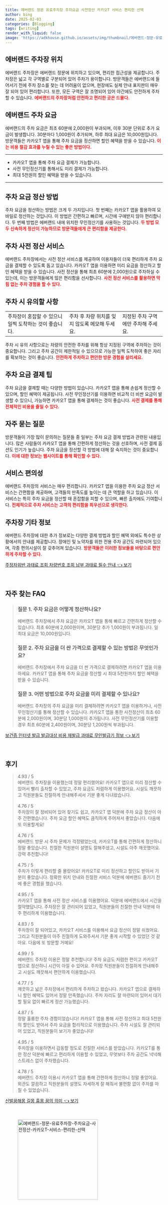 ```yaml
---
title: 에버랜드 정문 유료주차장 주차요금 사전정산 카카오T 서비스 편리한 선택
author: bing
date: 2025-02-03
categories: [Blogging]
tags: [writing]
render_with_liquid: false
image: 'https://adkhouse.github.io/assets/img/thumbnail/에버랜드-정문-유료주차장-주차요금-사전정산-카카오T-서비스-편리한-선택.webp'
---
```



<h2 id='에버랜드_주차장_위치'>에버랜드 주차장 위치</h2>

<p>에버랜드 주차장은 에버랜드 정문에 위치하고 있으며, 편리한 접근성을 제공합니다. 주차장은 넓고 각 구역별로 구분되어 있어 주차가 용이합니다. 방문객들은 에버랜드에 들어서기 전에 주차 장소를 찾는 데 어려움이 없으며, 현장에도 실제 안내 표지판이 매우 잘 되어 있어 편리합니다. 또한, 모든 구역은 잘 조명되어 있어 야간에도 안전하게 주차할 수 있습니다. <b><span style="color: #ee2323;">에버랜드의 주차장처럼 안전하고 편리한 곳은 드물다.</span></b></p>

<h2 id='에버랜드_주차_요금'>에버랜드 주차 요금</h2>

<p>에버랜드의 주차 요금은 최초 60분에 2,000원이 부과되며, 이후 30분 단위로 추가 요금이 발생합니다. 30분마다 1,000원이 추가되며, 하루 최대 요금은 10,000원입니다. 방문객들은 카카오T 앱을 통해 주차 요금을 정산하면 할인 혜택을 받을 수 있습니다. <b><span style="color: #ee2323;">이는 비용 절감 효과를 누릴 수 있는 좋은 방법이다.</span></b></p>

<hr />

<ul>
    <li>카카오T 앱을 통해 주차 요금 결제가 가능합니다.</li>
    <li>사전 무인정산기를 통해서도 미리 결제가 가능합니다.</li>
    <li>최대 5천원의 할인 혜택을 받을 수 있습니다.</li>
</ul>

<hr />

<h2 id='주차_요금_정산_방법'>주차 요금 정산 방법</h2>

<p>주차 요금을 정산하는 방법은 크게 두 가지입니다. 첫 번째는 카카오T 앱을 활용하여 모바일로 정산하는 것입니다. 이 방법은 간편하고 빠르며, 시간에 구애받지 않아 편리합니다. 두 번째 방법은 에버랜드 내에 위치한 무인정산기를 사용하는 것입니다. <b><span style="color: #ee2323;">두 방법 모두 신속하게 정산이 가능하므로 방문객들에게 큰 편리함을 제공한다.</span></b></p>

<h2 id='주차_사전_정산_서비스'>주차 사전 정산 서비스</h2>

<p>에버랜드 주차장에서는 사전 정산 서비스를 제공하여 이용자들이 더욱 편리하게 주차 요금을 결제할 수 있도록 돕고 있습니다. 카카오T 앱을 이용하면 미리 요금을 정산하고 할인 혜택을 받을 수 있습니다. 사전 정산을 통해 최초 60분에 2,000원으로 주차하실 수 있는데, 이는 방문객들에게 많은 편리함을 선사합니다. <b><span style="color: #ee2323;">사전 정산 서비스를 활용하면 막힘 없는 주차 경험을 할 수 있다.</span></b></p>

<h2 id='주차_유의사항'>주차 시 유의할 사항</h2>

<table>
    <tr>
        <td>주차장이 혼잡할 수 있으니 일찍 도착하는 것이 좋습니다.</td>
        <td>주차 후 차량 위치를 잊지 않도록 메모해 두세요.</td>
        <td>지정된 주차 구역에만 주차해 주세요.</td>
    </tr>
</table>

<p>주차 시 유의 사항으로는 차량의 안전한 주차를 위해 항상 지정된 구역에 주차하는 것이 중요합니다. 그리고 주차 공간이 제한적일 수 있으므로 가능한 일찍 도착하여 좋은 자리를 확보하는 것이 좋습니다. <b><span style="color: #ee2323;">안전하게 주차하고 편안한 방문 경험을 살리세요.</span></b></p>

<h2 id='주차_요금_결제_팁'>주차 요금 결제 팁</h2>

<p>주차 요금을 결제할 때는 다양한 방법이 있습니다. 카카오T 앱을 통해 손쉽게 정산할 수 있으며, 할인 혜택이 제공됩니다. 사전 무인정산기를 이용하면 비교적 더 비싼 요금이 발생할 수 있으니, 가능하면 카카오T 앱을 통해 결제하는 것이 좋습니다. <b><span style="color: #ee2323;">사전 결제를 통해 전체적인 비용을 줄일 수 있다.</span></b></p>

<h2 id='자주_묻는_질문'>자주 묻는 질문</h2>

<p>방문객들이 가장 많이 문의하는 질문들 중 일부는 주차 요금 결제 방법과 관련된 내용입니다. 많은 사람들이 카카오T 앱을 통해 간편하게 정산하는 것을 선호하며, 사전 결제 옵션도 인기가 높습니다. 주차 요금을 정산할 각 방법에 대해 잘 숙지하는 것이 중요합니다. <b><span style="color: #ee2323;">이에 대한 정보는 웹사이트를 통해 확인할 수 있다.</span></b></p>

<h2 id='서비스_편의성'>서비스 편의성</h2>

<p>에버랜드 주차장의 서비스는 매우 편리합니다. 카카오T 앱을 이용한 주차 요금 정산 서비스는 간편함을 제공하며, 고객들의 만족도를 높이는 데 큰 역할을 하고 있습니다. 이 서비스는 특히 주차 요금을 정산할 때 혼잡함을 피할 수 있으며, 빠른 출차에도 기여합니다. <b><span style="color: #ee2323;">전체적으로 주차 서비스는 고객의 편리함을 최우선으로 생각한다.</span></b></p>

<h2 id='주차장_기타_정보'>주차장 기타 정보</h2>

<p>에버랜드 주차장에 대한 추가 정보로는 다양한 결제 방법과 할인 혜택 외에도 특수한 상황에서의 안내를 제공합니다. 장애인 및 노약자를 위한 전용 주차 공간도 마련되어 있으며, 각종 편의시설이 잘 갖추어져 있습니다. <b><span style="color: #ee2323;">방문객들은 이러한 정보들을 바탕으로 편안하게 주차할 수 있다.</span></b></p>


<p><a class="click-button" title="주정차위반 과태료 조회 차량번호 조회 납부 과태료 필수 안내" href="https://adkhouse.github.io/posts/%EC%A3%BC%EC%A0%95%EC%B0%A8%EC%9C%84%EB%B0%98-%EA%B3%BC%ED%83%9C%EB%A3%8C-%EC%A1%B0%ED%9A%8C-%EC%B0%A8%EB%9F%89%EB%B2%88%ED%98%B8-%EC%A1%B0%ED%9A%8C-%EB%82%A9%EB%B6%80-%EA%B3%BC%ED%83%9C%EB%A3%8C-%ED%95%84%EC%88%98-%EC%95%88%EB%82%B4/" rel="dofollow">주정차위반 과태료 조회 차량번호 조회 납부 과태료 필수 안내 👈 보기</a></p><br>
<h2 id='자주_찾는_FAQ'>자주 찾는 FAQ</h2>
<div itemscope="" itemtype="https://schema.org/FAQPage"> 
<blockquote> 
<div itemscope="" itemprop="mainEntity" itemtype="https://schema.org/Question"> 
<h3 itemprop="name">질문 1. 주차 요금은 어떻게 정산하나요? </h3> 
<div itemscope="" itemprop="acceptedAnswer" itemtype="https://schema.org/Answer"> 
<span itemprop="text"> 
<p>에버랜드 주차장에서 주차 요금은 카카오T 앱을 통해 빠르고 간편하게 정산할 수 있습니다. 최초 60분에 2,000원이며, 30분당 추가 1,000원이 부과됩니다. 일 최대 요금은 10,000원입니다.</p> 
</span> 
</div> 
</div> 

<div itemscope="" itemprop="mainEntity" itemtype="https://schema.org/Question"> 
<h3 itemprop="name">질문 2. 주차 요금을 더 싼 가격으로 결제할 수 있는 방법은 무엇인가요? </h3> 
<div itemscope="" itemprop="acceptedAnswer" itemtype="https://schema.org/Answer"> 
<span itemprop="text"> 
<p>에버랜드 주차장에서 주차 요금을 더 싼 가격으로 결제하려면 카카오T 앱을 이용하세요. 카카오T 앱을 통해 주차 요금을 정산할 시 최대 5천원까지 할인 혜택을 받을 수 있습니다.</p> 
</span> 
</div> 
</div> 

<div itemscope="" itemprop="mainEntity" itemtype="https://schema.org/Question"> 
<h3 itemprop="name">질문 3. 어떤 방법으로 주차 요금을 미리 결제할 수 있나요? </h3> 
<div itemscope="" itemprop="acceptedAnswer" itemtype="https://schema.org/Answer"> 
<span itemprop="text"> 
<p>에버랜드 주차장의 주차 요금을 미리 결제하려면 카카오T 앱을 이용하거나, 사전 무인정산기를 통해 정산할 수 있습니다. 카카오T 앱을 통한 사전정산이 최초 60분에 2,000원이며, 30분당 1,000원이 추가됩니다. 사전 무인정산기를 이용할 경우 최초 60분에 2,400원이며, 30분당 1,200원씩 부과됩니다.</p> 
</span> 
</div> 
</div> 
</blockquote> 
</div>
<p><a class="click-button" title="보건증 인터넷 발급 발급대상 비용 재발급 과태료 무인발급기 정보" href="https://adkhouse.github.io/posts/%EB%B3%B4%EA%B1%B4%EC%A6%9D-%EC%9D%B8%ED%84%B0%EB%84%B7-%EB%B0%9C%EA%B8%89-%EB%B0%9C%EA%B8%89%EB%8C%80%EC%83%81-%EB%B9%84%EC%9A%A9-%EC%9E%AC%EB%B0%9C%EA%B8%89-%EA%B3%BC%ED%83%9C%EB%A3%8C-%EB%AC%B4%EC%9D%B8%EB%B0%9C%EA%B8%89%EA%B8%B0-%EC%A0%95%EB%B3%B4/" rel="dofollow">보건증 인터넷 발급 발급대상 비용 재발급 과태료 무인발급기 정보 👈 보기</a></p><br>
<h2 id='후기'>후기</h2>
<div itemscope itemtype="https://schema.org/Product">
  <blockquote>
  <div itemprop="review" itemscope itemtype="https://schema.org/Review">
      <div itemprop="reviewRating" itemscope itemtype="https://schema.org/Rating"> <span itemprop="ratingValue">4.93</span> / <span itemprop="bestRating">5</span> </div>
      <span itemprop="reviewBody">에버랜드 주차장을 이용했는데 정말 편리했어요! 카카오T 앱으로 미리 정산할 수 있어서 빨리 출차할 수 있었고, 주차 요금도 저렴하게 이용했어요. 시설도 깨끗하고 직원분들도 친절하게 안내해주셔서 기분 좋게 다녀왔습니다.</span>
  </div>
  <br>
  <div itemprop="review" itemscope itemtype="https://schema.org/Review">
      <div itemprop="reviewRating" itemscope itemtype="https://schema.org/Rating"> <span itemprop="ratingValue">4.76</span> / <span itemprop="bestRating">5</span> </div>
      <span itemprop="reviewBody">주차장이 잘 정비되어 있어 찾기도 쉽고, 카카오T 앱 덕분에 주차 요금 정산이 아주 간편했습니다. 주차 요금 할인 혜택도 큼직하게 주어져서 좋았습니다. 다음에 또 이용할게요!</span>
  </div>
  <br>
  <div itemprop="review" itemscope itemtype="https://schema.org/Review">
      <div itemprop="reviewRating" itemscope itemtype="https://schema.org/Rating"> <span itemprop="ratingValue">4.76</span> / <span itemprop="bestRating">5</span> </div>
      <span itemprop="reviewBody">에버랜드 방문 시 주차 문제가 걱정됐었는데, 카카오T를 통해 간편하게 정산하니 정말 좋았습니다. 친절한 직원분이 설명도 잘해주셨고, 시설도 아주 깨끗했어요. 강력 추천합니다!</span>
  </div>
  <br>
  <div itemprop="review" itemscope itemtype="https://schema.org/Review">
      <div itemprop="reviewRating" itemscope itemtype="https://schema.org/Rating"> <span itemprop="ratingValue">4.75</span> / <span itemprop="bestRating">5</span> </div>
      <span itemprop="reviewBody">주차가 이렇게 편리할 줄 몰랐어요! 카카오T로 미리 정산하고 할인도 받아서 기분이 좋았습니다. 정확한 위치 안내와 친절한 서비스 덕분에 에버랜드 즐기기 전에 좋은 경험을 했습니다.</span>
  </div>
  <br>
  <div itemprop="review" itemscope itemtype="https://schema.org/Review">
      <div itemprop="reviewRating" itemscope itemtype="https://schema.org/Rating"> <span itemprop="ratingValue">4.95</span> / <span itemprop="bestRating">5</span> </div>
      <span itemprop="reviewBody">카카오T 앱을 통해 사전 정산 서비스를 이용했어요. 덕분에 에버랜드에서 시간을 절약했답니다. 주차장은 잘 관리되어 있었고, 직원분들의 친절한 안내 덕분에 아주 편리하게 이용했습니다.</span>
  </div>
  <br>
  <div itemprop="review" itemscope itemtype="https://schema.org/Review">
      <div itemprop="reviewRating" itemscope itemtype="https://schema.org/Rating"> <span itemprop="ratingValue">4.83</span> / <span itemprop="bestRating">5</span> </div>
      <span itemprop="reviewBody">주차장이 잘 되어있고, 카카오T 서비스를 이용해서 요금 정산이 정말 쉬웠어요. 그리고 직원분들이 아주 친절하게 도와주셔서 기분 좋게 시작할 수 있었던 것 같아요. 다음에 또 방문할 거예요!</span>
  </div>
  <br>
  <div itemprop="review" itemscope itemtype="https://schema.org/Review">
      <div itemprop="reviewRating" itemscope itemtype="https://schema.org/Rating"> <span itemprop="ratingValue">4.99</span> / <span itemprop="bestRating">5</span> </div>
      <span itemprop="reviewBody">에버랜드 주차장 이용은 정말 추천합니다! 주차 요금도 저렴한 편이고 카카오T 앱으로 정산하니 시간이 아낄 수 있어요. 주차장 직원분들이 친절하게 안내해주고 시설도 깨끗해서 편안하게 이용했습니다.</span>
  </div>
  <br>
  <div itemprop="review" itemscope itemtype="https://schema.org/Review">
      <div itemprop="reviewRating" itemscope itemtype="https://schema.org/Rating"> <span itemprop="ratingValue">4.77</span> / <span itemprop="bestRating">5</span> </div>
      <span itemprop="reviewBody">깨끗하고 넓은 주차장에서 편리하게 주차하고 왔습니다. 카카오T 앱으로 결제하니 할인 혜택도 있어서 정말 만족했습니다. 주차 자리도 잘 마련되어 있어서 대기할 필요 없이 빠르게 정산 가능했습니다.</span>
  </div>
  <br>
  <div itemprop="review" itemscope itemtype="https://schema.org/Review">
      <div itemprop="reviewRating" itemscope itemtype="https://schema.org/Rating"> <span itemprop="ratingValue">4.87</span> / <span itemprop="bestRating">5</span> </div>
      <span itemprop="reviewBody">정말 훌륭한 주차 경험이었습니다! 카카오T 앱을 통해 사전 정산하고 최대 5천원의 할인도 받아서 주차 요금을 합리적으로 이용했습니다. 주차 시설도 잘 관리되어 있었고, 직원분들이 보기가 좋았습니다!</span>
  </div>
  <br>
  <div itemprop="review" itemscope itemtype="https://schema.org/Review">
      <div itemprop="reviewRating" itemscope itemtype="https://schema.org/Rating"> <span itemprop="ratingValue">4.95</span> / <span itemprop="bestRating">5</span> </div>
      <span itemprop="reviewBody">주차장을 이용하면서 감동할 정도로 친절한 서비스를 받았습니다. 카카오T를 통한 정산 덕분에 빠르고 편리하게 이용할 수 있었고, 무엇보다 주차 공간도 넉넉해 스트레스 없이 주차했습니다.</span>
  </div>
  <br>
  <div itemprop="review" itemscope itemtype="https://schema.org/Review">
      <div itemprop="reviewRating" itemscope itemtype="https://schema.org/Rating"> <span itemprop="ratingValue">4.78</span> / <span itemprop="bestRating">5</span> </div>
      <span itemprop="reviewBody">에버랜드 주차장 이용시 카카오T 앱을 통해 간편하게 정산하니 정말 좋았어요. 외관도 깔끔하고 직원분들의 설명도 자세하게 잘 해줘서 불편함 없이 주차를 마칠 수 있었습니다.</span>
  </div>
  </blockquote>
</div>
<p><a class="click-button" title="신발꿈해몽 길몽 흉몽 꿈의 의미" href="https://adkhouse.github.io/posts/%EC%8B%A0%EB%B0%9C%EA%BF%88%ED%95%B4%EB%AA%BD-%EA%B8%B8%EB%AA%BD-%ED%9D%89%EB%AA%BD-%EA%BF%88%EC%9D%98-%EC%9D%98%EB%AF%B8/" rel="dofollow">신발꿈해몽 길몽 흉몽 꿈의 의미 👈 보기</a></p><br>
<figure class="image"><img src="https://adkhouse.github.io/assets/img/thumbnail/에버랜드-정문-유료주차장-주차요금-사전정산-카카오T-서비스-편리한-선택.webp" alt="에버랜드-정문-유료주차장-주차요금-사전정산-카카오T-서비스-편리한-선택" width="256" height="256"></figure>